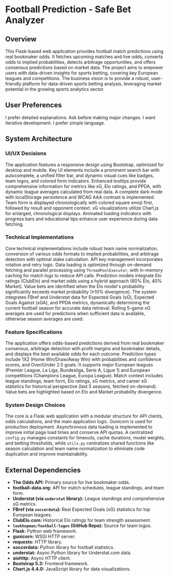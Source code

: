 # Football Prediction - Safe Bet Analyzer

## Overview
This Flask-based web application provides football match predictions using real bookmaker odds. It fetches upcoming matches and live odds, converts odds to implied probabilities, detects arbitrage opportunities, and offers consensus predictions based on market data. The project aims to empower users with data-driven insights for sports betting, covering key European leagues and competitions. The business vision is to provide a robust, user-friendly platform for data-driven sports betting analysis, leveraging market potential in the growing sports analytics sector.

## User Preferences
I prefer detailed explanations. Ask before making major changes. I want iterative development. I prefer simple language.

## System Architecture

### UI/UX Decisions
The application features a responsive design using Bootstrap, optimized for desktop and mobile. Key UI elements include a prominent search bar with autocomplete, a unified filter bar, and dynamic visual cues like badges, team logos, and colored form indicators. Enhanced tooltips provide comprehensive information for metrics like xG, Elo ratings, and PPDA, with dynamic league averages calculated from real data. A complete dark mode with localStorage persistence and WCAG AAA contrast is implemented. Team form is displayed chronologically with colored square emoji first, followed by result and opponent context. xG visualizations utilize Chart.js for enlarged, chronological displays. Animated loading indicators with progress bars and educational tips enhance user experience during data fetching.

### Technical Implementations
Core technical implementations include robust team name normalization, conversion of various odds formats to implied probabilities, and arbitrage detection with optimal stake calculation. API key management incorporates rotation and retry logic. Data loading is optimized through on-demand fetching and parallel processing using `ThreadPoolExecutor`, with in-memory caching for match logs to reduce API calls. Prediction models integrate Elo ratings (ClubElo) and market odds using a hybrid approach (60% Elo, 40% Market). Value bets are identified when the Elo model's probability significantly exceeds market probability (≥10% divergence). The system integrates FBref and Understat data for Expected Goals (xG), Expected Goals Against (xGA), and PPDA metrics, dynamically determining the current football season for accurate data retrieval. Rolling 5-game xG averages are used for predictions when sufficient data is available, otherwise season averages are used.

### Feature Specifications
The application offers odds-based predictions derived from real bookmaker consensus, arbitrage detection with profit margins and bookmaker details, and displays the best available odds for each outcome. Prediction types include 1X2 (Home Win/Draw/Away Win) with probabilities and confidence scores, and Over/Under 2.5 goals. It supports major European leagues (Premier League, La Liga, Bundesliga, Serie A, Ligue 1) and European competitions (Champions League, Europa League). Match context includes league standings, team form, Elo ratings, xG metrics, and career xG statistics for historical perspective (last 5 seasons, fetched on-demand). Value bets are highlighted based on Elo and Market probability divergence.

### System Design Choices
The core is a Flask web application with a modular structure for API clients, odds calculations, and the main application logic. Gunicorn is used for production deployment. Asynchronous data loading is implemented to improve initial page load times and conserve API quotas. A centralized `config.py` manages constants for timeouts, cache durations, model weights, and betting thresholds, while `utils.py` centralizes shared functions like season calculation and team name normalization to eliminate code duplication and improve maintainability.

## External Dependencies
- **The Odds API:** Primary source for live bookmaker odds.
- **football-data.org:** API for match schedules, league standings, and team form.
- **Understat (via `understat` library):** League standings and comprehensive xG metrics.
- **FBref (via `soccerdata`):** Real Expected Goals (xG) statistics for top European leagues.
- **ClubElo.com:** Historical Elo ratings for team strength assessment.
- **`luukhopman/football-logos` (GitHub Repo):** Source for team logos.
- **Flask:** Python web framework.
- **gunicorn:** WSGI HTTP server.
- **requests:** HTTP library.
- **soccerdata:** Python library for football statistics.
- **understat:** Async Python library for Understat.com data.
- **aiohttp:** Async HTTP client.
- **Bootstrap 5.3:** Frontend framework.
- **Chart.js 4.4.0:** JavaScript library for data visualizations.